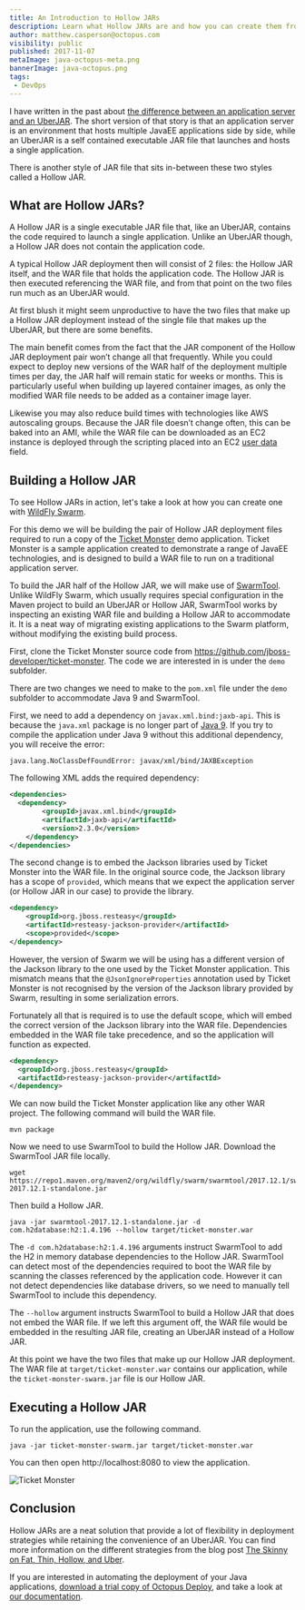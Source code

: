 ```yaml
---
title: An Introduction to Hollow JARs
description: Learn what Hollow JARs are and how you can create them from you existing WAR files.
author: matthew.casperson@octopus.com
visibility: public
published: 2017-11-07
metaImage: java-octopus-meta.png
bannerImage: java-octopus.png
tags:
 - DevOps
---
```


I have written in the past about [the difference between an application server and an UberJAR](https://octopus.com/blog/application-server-vs-uberjar).  The short version of that story is that an application server is an environment that hosts multiple JavaEE applications side by side, while an UberJAR is a self contained executable JAR file that launches and hosts a single application.

There is another style of JAR file that sits in-between these two styles called a Hollow JAR.

## What are Hollow JARs?

A Hollow JAR is a single executable JAR file that, like an UberJAR, contains the code required to launch a single application. Unlike an UberJAR though, a Hollow JAR does not contain the application code.

A typical Hollow JAR deployment then will consist of 2 files: the Hollow JAR itself, and the WAR file that holds the application code. The Hollow JAR is then executed referencing the WAR file, and from that point on the two files run much as an UberJAR would.

At first blush it might seem unproductive to have the two files that make up a Hollow JAR deployment instead of the single file that makes up the UberJAR, but there are some benefits.

The main benefit comes from the fact that the JAR component of the Hollow JAR deployment pair won’t change all that frequently. While you could expect to deploy new versions of the WAR half of the deployment multiple times per day, the JAR half will remain static for weeks or months. This is particularly useful when building up layered container images, as only the modified WAR file needs to be added as a container image layer.

Likewise you may also reduce build times with technologies like AWS autoscaling groups. Because the JAR file doesn’t change often, this can be baked into an AMI, while the WAR file can be downloaded as an EC2 instance is deployed through the scripting placed into an EC2 [user data](https://docs.aws.amazon.com/AWSEC2/latest/UserGuide/user-data.html) field.

## Building a Hollow JAR

To see Hollow JARs in action, let's take a look at how you can create one with [WildFly Swarm](http://wildfly-swarm.io/).

For this demo we will be building the pair of Hollow JAR deployment files required to run a copy of the [Ticket Monster](https://github.com/jboss-developer/ticket-monster) demo application. Ticket Monster is a sample application created to demonstrate a range of JavaEE technologies, and is designed to build a WAR file to run on a traditional application server.

To build the JAR half of the Hollow JAR, we will make use of [SwarmTool](https://wildfly-swarm.gitbooks.io/wildfly-swarm-users-guide/content/getting-started/tooling/swarmtool.html). Unlike WildFly Swarm, which usually requires special configuration in the Maven project to build an UberJAR or Hollow JAR, SwarmTool works by inspecting an existing WAR file and building a Hollow JAR to accommodate it. It is a neat way of migrating existing applications to the Swarm platform, without modifying the existing build process.

First, clone the Ticket Monster source code from https://github.com/jboss-developer/ticket-monster. The code we are interested in is under the `demo` subfolder.

There are two changes we need to make to the `pom.xml` file under the `demo` subfolder to accommodate Java 9 and SwarmTool.

First, we need to add a dependency on `javax.xml.bind:jaxb-api`. This is because the `java.xml` package is no longer part of [Java 9](https://stackoverflow.com/a/43574427/157605). If you try to compile the application under Java 9 without this additional dependency, you will receive the error:

```
java.lang.NoClassDefFoundError: javax/xml/bind/JAXBException
```

The following XML adds the required dependency:

```xml
<dependencies>
  <dependency>
        <groupId>javax.xml.bind</groupId>
        <artifactId>jaxb-api</artifactId>
        <version>2.3.0</version>
    </dependency>
</dependencies>
```

The second change is to embed the Jackson libraries used by Ticket Monster into the WAR file. In the original source code, the Jackson library has a scope of `provided`, which means that we expect the application server (or Hollow JAR in our case) to provide the library.

```xml
<dependency>
    <groupId>org.jboss.resteasy</groupId>
    <artifactId>resteasy-jackson-provider</artifactId>
    <scope>provided</scope>
</dependency>
```

However, the version of Swarm we will be using has a different version of the Jackson library to the one used by the Ticket Monster application. This mismatch means that the `@JsonIgnoreProperties` annotation used by Ticket Monster is not recognised by the version of the Jackson library provided by Swarm, resulting in some serialization errors.

Fortunately all that is required is to use the default scope, which will embed the correct version of the Jackson library into the WAR file. Dependencies embedded in the WAR file take precedence, and so the application will function as expected.

```xml
<dependency>
  <groupId>org.jboss.resteasy</groupId>
  <artifactId>resteasy-jackson-provider</artifactId>
</dependency>
```

We can now build the Ticket Monster application like any other WAR project. The following command will build the WAR file.

```
mvn package
```

Now we need to use SwarmTool to build the Hollow JAR. Download the SwarmTool JAR file locally.

```
wget https://repo1.maven.org/maven2/org/wildfly/swarm/swarmtool/2017.12.1/swarmtool-2017.12.1-standalone.jar
```

Then build a Hollow JAR.

```
java -jar swarmtool-2017.12.1-standalone.jar -d com.h2database:h2:1.4.196 --hollow target/ticket-monster.war
```

The `-d com.h2database:h2:1.4.196` arguments instruct SwarmTool to add the H2 in memory database dependencies to the Hollow JAR. SwarmTool can detect most of the dependencies required to boot the WAR file by scanning the classes referenced by the application code. However it can not detect dependencies like database drivers, so we need to manually tell SwarmTool to include this dependency.

The `--hollow` argument instructs SwarmTool to build a Hollow JAR that does not embed the WAR file. If we left this argument off, the WAR file would be embedded in the resulting JAR file, creating an UberJAR instead of a Hollow JAR.

At this point we have the two files that make up our Hollow JAR deployment. The WAR file at `target/ticket-monster.war` contains our application, while the `ticket-monster-swarm.jar` file is our Hollow JAR.

## Executing a Hollow JAR

To run the application, use the following command.

```
java -jar ticket-monster-swarm.jar target/ticket-monster.war
```

You can then open http://localhost:8080 to view the application.

![Ticket Monster](ticket-monster.png "width=500")

## Conclusion

Hollow JARs are a neat solution that provide a lot of flexibility in deployment strategies while retaining the convenience of an UberJAR. You can find more information on the different strategies from the blog post [The Skinny on Fat, Thin, Hollow, and Uber](https://developers.redhat.com/blog/2017/08/24/the-skinny-on-fat-thin-hollow-and-uber/).

If you are interested in automating the deployment of your Java applications, [download a trial copy of Octopus Deploy](https://octopus.com/downloads), and take a look at [our documentation](https://octopus.com/docs/deployments/java/deploying-java-applications).
